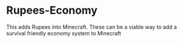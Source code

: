# Rupees-Economy
This adds Rupees into Minecraft. These can be a viable way to add a survival friendly economy system to Minecraft
